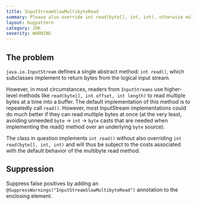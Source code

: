 ```yaml
---
title: InputStreamSlowMultibyteRead
summary: Please also override int read(byte[], int, int), otherwise multi-byte reads from this input stream are likely to be slow.
layout: bugpattern
category: JDK
severity: WARNING
---
```


<!--
*** AUTO-GENERATED, DO NOT MODIFY ***
To make changes, edit the @BugPattern annotation or the explanation in docs/bugpattern.
-->

## The problem
`java.io.InputStream` defines a single abstract method: `int read()`, which
subclasses implement to return bytes from the logical input stream.

However, in most circumstances, readers from `InputStreams` use higher-level
methods like `read(byte[], int offset, int length)` to read multiple bytes at a
time into a buffer. The default implementation of this method is to repeatedly
call `read()`. However, most InputStream implementations could do much better if
they can read multiple bytes at once (at the very least, avoiding unneeded
`byte` -> `int` -> `byte` casts that are needed when implementing the read()
method over an underlying `byte` source).

The class in question implements `int read()` without also overriding `int
read(byte[], int, int)` and will thus be subject to the costs associated with
the default behavior of the multibyte read method.

## Suppression
Suppress false positives by adding an `@SuppressWarnings("InputStreamSlowMultibyteRead")` annotation to the enclosing element.
